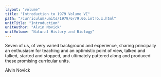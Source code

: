 ```yaml
---
layout: "volume"
title: "Introduction to 1979 Volume VI"
path: "/curriculum/units/1979/6/79.06.intro.x.html"
unitTitle: "Introduction"
unitAuthor: "Alvin Novick"
unitVolume: "Natural History and Biology"
---
```

<body>
 <p>
  Seven of us, of very varied background and experience, sharing principally an enthusiasm for teaching and an optimistic point of view, talked and talked, started and stopped, and ultimately puttered along and produced these promising curricular units.
 </p>
 <p>
  Alvin Novick
 </p>

</body>